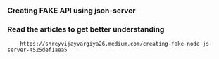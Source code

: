 ### Creating FAKE API using json-server

### Read the articles to get better understanding

```
    https://shreyvijayvargiya26.medium.com/creating-fake-node-js-server-4525def1aea5
```